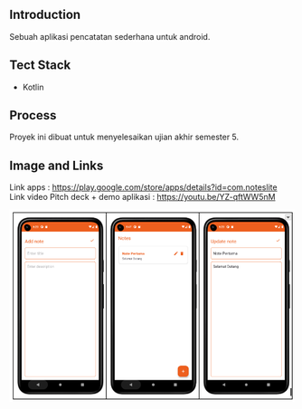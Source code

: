 ## Introduction
Sebuah aplikasi pencatatan sederhana untuk android.

## Tect Stack
- Kotlin

## Process
Proyek ini dibuat untuk menyelesaikan ujian akhir semester 5.

## Image and Links
Link apps : https://play.google.com/store/apps/details?id=com.noteslite
Link video Pitch deck + demo aplikasi : https://youtu.be/YZ-qftWW5nM

![NotesLiteImage](NotesLiteImage.png)
